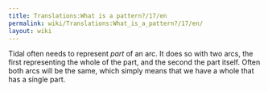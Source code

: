 ```yaml
---
title: Translations:What is a pattern?/17/en
permalink: wiki/Translations:What_is_a_pattern?/17/en/
layout: wiki
---
```


Tidal often needs to represent *part* of an arc. It does so with two
arcs, the first representing the whole of the part, and the second the
part itself. Often both arcs will be the same, which simply means that
we have a whole that has a single part.
